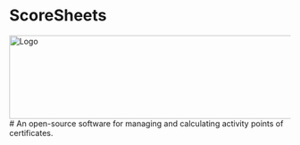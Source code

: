 # ScoreSheets
<img src="https://user-images.githubusercontent.com/36796068/216495907-bacfde09-d0e4-405b-ace6-2b9e37c5bc35.png" alt="Logo" width="990" height="150">
<br>
# An open-source software for managing and calculating activity points of certificates.
